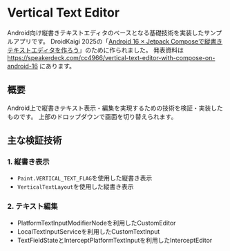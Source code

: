 # Vertical Text Editor
Android向け縦書きテキストエディタのベースとなる基礎技術を実装したサンプルアプリです。
DroidKaigi 2025の「[Android 16 × Jetpack Composeで縦書きテキストエディタを作ろう](https://2025.droidkaigi.jp/timetable/946512/)」のために作られました。
発表資料は https://speakerdeck.com/cc4966/vertical-text-editor-with-compose-on-android-16 にあります。

## 概要
Android上で縦書きテキスト表示・編集を実現するための技術を検証・実装したものです。
上部のドロップダウンで画面を切り替えられます。

## 主な検証技術
### 1. 縦書き表示
- `Paint.VERTICAL_TEXT_FLAG`を使用した縦書き表示
- `VerticalTextLayout`を使用した縦書き表示

### 2. テキスト編集
- PlatformTextInputModifierNodeを利用したCustomEditor
- LocalTextInputServiceを利用したCustomTextInput
- TextFieldStateとInterceptPlatformTextInputを利用したInterceptEditor

